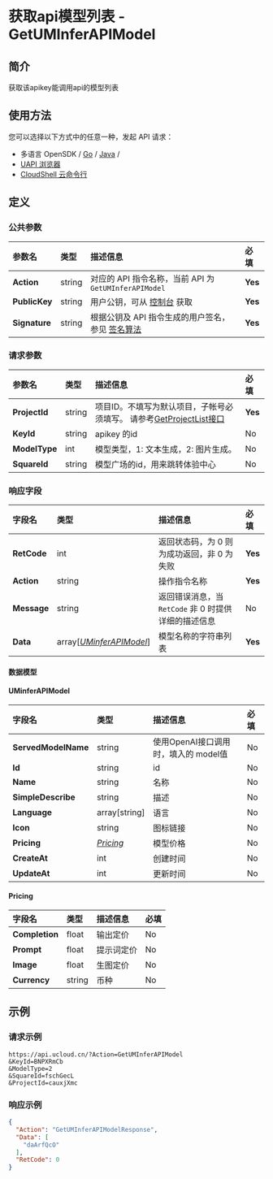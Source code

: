 # 获取api模型列表 - GetUMInferAPIModel

## 简介

获取该apikey能调用api的模型列表






## 使用方法

您可以选择以下方式中的任意一种，发起 API 请求：
- 多语言 OpenSDK / [Go](https://github.com/ucloud/ucloud-sdk-go) / [Java](https://github.com/ucloud/ucloud-sdk-java) /
- [UAPI 浏览器](https://console.ucloud.cn/uapi/detail?id=GetUMInferAPIModel)
- [CloudShell 云命令行](https://shell.ucloud.cn/)


## 定义

### 公共参数

| 参数名 | 类型 | 描述信息 | 必填 |
|:---|:---|:---|:---|
| **Action**     | string  | 对应的 API 指令名称，当前 API 为 `GetUMInferAPIModel`                        | **Yes** |
| **PublicKey**  | string  | 用户公钥，可从 [控制台](https://console.ucloud.cn/uapi/apikey) 获取                                             | **Yes** |
| **Signature**  | string  | 根据公钥及 API 指令生成的用户签名，参见 [签名算法](api/summary/signature.md)  | **Yes** |

### 请求参数

| 参数名 | 类型 | 描述信息 | 必填 |
|:---|:---|:---|:---|
| **ProjectId** | string | 项目ID。不填写为默认项目，子帐号必须填写。 请参考[GetProjectList接口](https://docs.ucloud.cn/api/summary/get_project_list)   |**Yes**|
| **KeyId** | string | apikey 的id |No|
| **ModelType** | int | 模型类型，1: 文本生成，2: 图片生成。 |No|
| **SquareId** | string | 模型广场的id，用来跳转体验中心 |No|

### 响应字段

| 字段名 | 类型 | 描述信息 | 必填 |
|:---|:---|:---|:---|
| **RetCode** | int | 返回状态码，为 0 则为成功返回，非 0 为失败 |**Yes**|
| **Action** | string | 操作指令名称 |**Yes**|
| **Message** | string | 返回错误消息，当 `RetCode` 非 0 时提供详细的描述信息 |No|
| **Data** | array[[*UMinferAPIModel*](#UMinferAPIModel)] | 模型名称的字符串列表 |**Yes**|

#### 数据模型


#### UMinferAPIModel

| 字段名 | 类型 | 描述信息 | 必填 |
|:---|:---|:---|:---|
| **ServedModelName** | string | 使用OpenAI接口调用时，填入的 model值 |No|
| **Id** | string | id |No|
| **Name** | string | 名称 |No|
| **SimpleDescribe** | string | 描述 |No|
| **Language** | array[string] | 语言 |No|
| **Icon** | string | 图标链接 |No|
| **Pricing** | [*Pricing*](#Pricing) | 模型价格 |No|
| **CreateAt** | int | 创建时间 |No|
| **UpdateAt** | int | 更新时间 |No|

#### Pricing

| 字段名 | 类型 | 描述信息 | 必填 |
|:---|:---|:---|:---|
| **Completion** | float | 输出定价 |No|
| **Prompt** | float | 提示词定价 |No|
| **Image** | float | 生图定价 |No|
| **Currency** | string | 币种 |No|

## 示例

### 请求示例
    
```
https://api.ucloud.cn/?Action=GetUMInferAPIModel
&KeyId=BNPXRmCb
&ModelType=2
&SquareId=fschGecL
&ProjectId=cauxjXmc
```

### 响应示例
    
```json
{
  "Action": "GetUMInferAPIModelResponse",
  "Data": [
    "daArfQcO"
  ],
  "RetCode": 0
}
```





